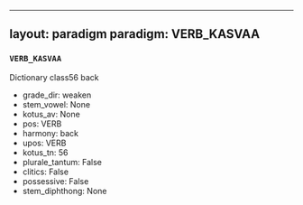 
---
layout: paradigm
paradigm: VERB_KASVAA
---
### ` VERB_KASVAA `

Dictionary class56 back
* grade_dir: weaken
* stem_vowel: None
* kotus_av: None
* pos: VERB
* harmony: back
* upos: VERB
* kotus_tn: 56
* plurale_tantum: False
* clitics: False
* possessive: False
* stem_diphthong: None
